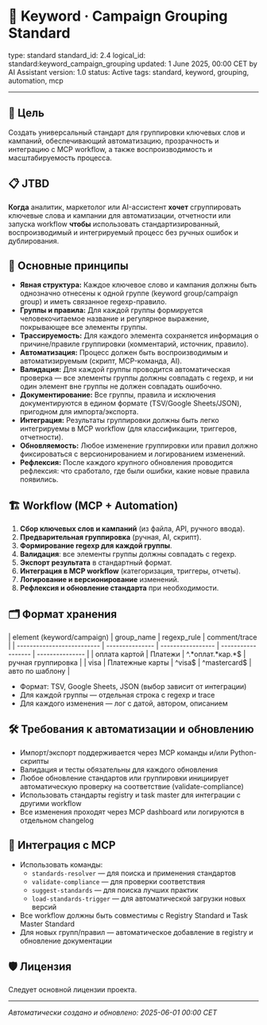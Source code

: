 # 📘 Keyword · Campaign Grouping Standard

<!-- 🔒 PROTECTED SECTION: BEGIN -->

type: standard
standard_id: 2.4
logical_id: standard:keyword_campaign_grouping
updated: 1 June 2025, 00:00 CET by AI Assistant
version: 1.0
status: Active
tags: standard, keyword, grouping, automation, mcp

<!-- 🔒 PROTECTED SECTION: END -->

---

## 🎯 Цель

Создать универсальный стандарт для группировки ключевых слов и кампаний, обеспечивающий автоматизацию, прозрачность и интеграцию с MCP workflow, а также воспроизводимость и масштабируемость процесса.

## 📋 JTBD

**Когда** аналитик, маркетолог или AI-ассистент **хочет** сгруппировать ключевые слова и кампании для автоматизации, отчетности или запуска workflow **чтобы** использовать стандартизированный, воспроизводимый и интегрируемый процесс без ручных ошибок и дублирования.

## 🧩 Основные принципы

- **Явная структура:** Каждое ключевое слово и кампания должны быть однозначно отнесены к одной группе (keyword group/campaign group) и иметь связанное regexp-правило.
- **Группы и правила:** Для каждой группы формируется человекочитаемое название и регулярное выражение, покрывающее все элементы группы.
- **Трассируемость:** Для каждого элемента сохраняется информация о причине/правиле группировки (комментарий, источник, правило).
- **Автоматизация:** Процесс должен быть воспроизводимым и автоматизируемым (скрипт, MCP-команда, AI).
- **Валидация:** Для каждой группы проводится автоматическая проверка — все элементы группы должны совпадать с regexp, и ни один элемент вне группы не должен совпадать ошибочно.
- **Документирование:** Все группы, правила и исключения документируются в едином формате (TSV/Google Sheets/JSON), пригодном для импорта/экспорта.
- **Интеграция:** Результаты группировки должны быть легко интегрируемы в MCP workflow (для классификации, триггеров, отчетности).
- **Обновляемость:** Любое изменение группировки или правил должно фиксироваться с версионированием и логированием изменений.
- **Рефлексия:** После каждого крупного обновления проводится рефлексия: что сработало, где были ошибки, какие новые правила появились.

## 🏗️ Workflow (MCP + Automation)

1. **Сбор ключевых слов и кампаний** (из файла, API, ручного ввода).
2. **Предварительная группировка** (ручная, AI, скрипт).
3. **Формирование regexp для каждой группы**.
4. **Валидация**: все элементы группы должны совпадать с regexp.
5. **Экспорт результата** в стандартный формат.
6. **Интеграция в MCP workflow** (категоризация, триггеры, отчеты).
7. **Логирование и версионирование** изменений.
8. **Рефлексия и обновление стандарта** при необходимости.

## 🗂️ Формат хранения

| element (keyword/campaign) | group_name      | regexp_rule       | comment/trace      |
| -------------------------- | --------------- | ----------------- | ------------------ | --------------- |
| оплата картой              | Платежи         | ^.*оплат.*кар.\*$ | ручная группировка |
| visa                       | Платежные карты | ^visa$            | ^mastercard$       | авто по шаблону |

- Формат: TSV, Google Sheets, JSON (выбор зависит от интеграции)
- Для каждой группы — отдельная строка с regexp и trace
- Для каждого изменения — лог с датой, автором, описанием

## 🛠️ Требования к автоматизации и обновлению

- Импорт/экспорт поддерживается через MCP команды и/или Python-скрипты
- Валидация и тесты обязательны для каждого обновления
- Любое обновление стандартов или группировки инициирует автоматическую проверку на соответствие (validate-compliance)
- Использовать стандарты registry и task master для интеграции с другими workflow
- Все изменения проходят через MCP dashboard или логируются в отдельном changelog

## 🔗 Интеграция с MCP

- Использовать команды:
  - `standards-resolver` — для поиска и применения стандартов
  - `validate-compliance` — для проверки соответствия
  - `suggest-standards` — для поиска лучших практик
  - `load-standards-trigger` — для автоматической загрузки новых версий
- Все workflow должны быть совместимы с Registry Standard и Task Master Standard
- Для новых групп/правил — автоматическое добавление в registry и обновление документации

## 🛡️ Лицензия

Следует основной лицензии проекта.

---

_Автоматически создано и обновлено: 2025-06-01 00:00 CET_
